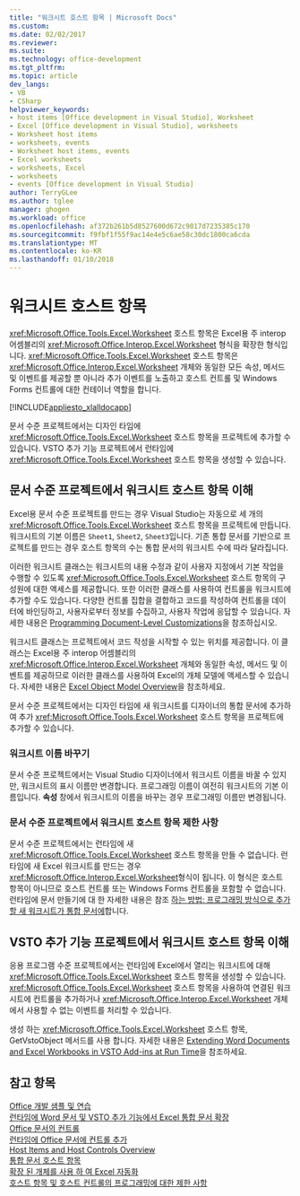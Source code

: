 ```yaml
---
title: "워크시트 호스트 항목 | Microsoft Docs"
ms.custom: 
ms.date: 02/02/2017
ms.reviewer: 
ms.suite: 
ms.technology: office-development
ms.tgt_pltfrm: 
ms.topic: article
dev_langs:
- VB
- CSharp
helpviewer_keywords:
- host items [Office development in Visual Studio], Worksheet
- Excel [Office development in Visual Studio], worksheets
- Worksheet host items
- worksheets, events
- Worksheet host items, events
- Excel worksheets
- worksheets, Excel
- worksheets
- events [Office development in Visual Studio]
author: TerryGLee
ms.author: tglee
manager: ghogen
ms.workload: office
ms.openlocfilehash: af372b261b5d8527600d672c9017d7235385c170
ms.sourcegitcommit: f9fbf1f55f9ac14e4e5c6ae58c30dc1800ca6cda
ms.translationtype: MT
ms.contentlocale: ko-KR
ms.lasthandoff: 01/10/2018
---
```

# <a name="worksheet-host-item"></a>워크시트 호스트 항목
  <xref:Microsoft.Office.Tools.Excel.Worksheet> 호스트 항목은 Excel용 주 interop 어셈블리의 <xref:Microsoft.Office.Interop.Excel.Worksheet> 형식을 확장한 형식입니다. <xref:Microsoft.Office.Tools.Excel.Worksheet> 호스트 항목은 <xref:Microsoft.Office.Interop.Excel.Worksheet> 개체와 동일한 모든 속성, 메서드 및 이벤트를 제공할 뿐 아니라 추가 이벤트를 노출하고 호스트 컨트롤 및 Windows Forms 컨트롤에 대한 컨테이너 역할을 합니다.  
  
 [!INCLUDE[appliesto_xlalldocapp](../vsto/includes/appliesto-xlalldocapp-md.md)]  
  
 문서 수준 프로젝트에서는 디자인 타임에 <xref:Microsoft.Office.Tools.Excel.Worksheet> 호스트 항목을 프로젝트에 추가할 수 있습니다. VSTO 추가 기능 프로젝트에서 런타임에 <xref:Microsoft.Office.Tools.Excel.Worksheet> 호스트 항목을 생성할 수 있습니다.  
  
## <a name="understanding-worksheet-host-items-in-document-level-projects"></a>문서 수준 프로젝트에서 워크시트 호스트 항목 이해  
 Excel용 문서 수준 프로젝트를 만드는 경우 Visual Studio는 자동으로 세 개의 <xref:Microsoft.Office.Tools.Excel.Worksheet> 호스트 항목을 프로젝트에 만듭니다. 워크시트의 기본 이름은 `Sheet1`, `Sheet2`, `Sheet3`입니다. 기존 통합 문서를 기반으로 프로젝트를 만드는 경우 호스트 항목의 수는 통합 문서의 워크시트 수에 따라 달라집니다.  
  
 이러한 워크시트 클래스는 워크시트의 내용 수정과 같이 사용자 지정에서 기본 작업을 수행할 수 있도록 <xref:Microsoft.Office.Tools.Excel.Worksheet> 호스트 항목의 구성원에 대한 액세스를 제공합니다. 또한 이러한 클래스를 사용하여 컨트롤을 워크시트에 추가할 수도 있습니다. 다양한 컨트롤 집합을 결합하고 코드를 작성하여 컨트롤을 데이터에 바인딩하고, 사용자로부터 정보를 수집하고, 사용자 작업에 응답할 수 있습니다. 자세한 내용은 [Programming Document-Level Customizations](../vsto/programming-document-level-customizations.md)을 참조하십시오.  
  
 워크시트 클래스는 프로젝트에서 코드 작성을 시작할 수 있는 위치를 제공합니다. 이 클래스는 Excel용 주 interop 어셈블리의 <xref:Microsoft.Office.Interop.Excel.Worksheet> 개체와 동일한 속성, 메서드 및 이벤트를 제공하므로 이러한 클래스를 사용하여 Excel의 개체 모델에 액세스할 수 있습니다. 자세한 내용은 [Excel Object Model Overview](../vsto/excel-object-model-overview.md)을 참조하세요.  
  
 문서 수준 프로젝트에서는 디자인 타임에 새 워크시트를 디자이너의 통합 문서에 추가하여 추가 <xref:Microsoft.Office.Tools.Excel.Worksheet> 호스트 항목을 프로젝트에 추가할 수 있습니다.  
  
### <a name="renaming-worksheets"></a>워크시트 이름 바꾸기  
 문서 수준 프로젝트에서는 Visual Studio 디자이너에서 워크시트 이름을 바꿀 수 있지만, 워크시트의 표시 이름만 변경합니다. 프로그래밍 이름이 여전히 워크시트의 기본 이름입니다. **속성** 창에서 워크시트의 이름을 바꾸는 경우 프로그래밍 이름만 변경됩니다.  
  
### <a name="limitations-of-the-worksheet-host-item-in-document-level-projects"></a>문서 수준 프로젝트에서 워크시트 호스트 항목 제한 사항  
 문서 수준 프로젝트에서는 런타임에 새 <xref:Microsoft.Office.Tools.Excel.Worksheet> 호스트 항목을 만들 수 없습니다. 런타임에 새 Excel 워크시트를 만드는 경우 <xref:Microsoft.Office.Interop.Excel.Worksheet>형식이 됩니다. 이 형식은 호스트 항목이 아니므로 호스트 컨트롤 또는 Windows Forms 컨트롤을 포함할 수 없습니다. 런타임에 문서 만들기에 대 한 자세한 내용은 참조 [하는 방법: 프로그래밍 방식으로 추가할 새 워크시트가 통합 문서에](../vsto/how-to-programmatically-add-new-worksheets-to-workbooks.md)합니다.  
  
## <a name="understanding-worksheet-host-items-in-vsto-add-in-projects"></a>VSTO 추가 기능 프로젝트에서 워크시트 호스트 항목 이해  
 응용 프로그램 수준 프로젝트에서는 런타임에 Excel에서 열리는 워크시트에 대해 <xref:Microsoft.Office.Tools.Excel.Worksheet> 호스트 항목을 생성할 수 있습니다. <xref:Microsoft.Office.Tools.Excel.Worksheet> 호스트 항목을 사용하여 연결된 워크시트에 컨트롤을 추가하거나 <xref:Microsoft.Office.Interop.Excel.Worksheet> 개체에서 사용할 수 없는 이벤트를 처리할 수 있습니다.  
  
 생성 하는 <xref:Microsoft.Office.Tools.Excel.Worksheet> 호스트 항목, GetVstoObject 메서드를 사용 합니다. 자세한 내용은 [Extending Word Documents and Excel Workbooks in VSTO Add-ins at Run Time](../vsto/extending-word-documents-and-excel-workbooks-in-vsto-add-ins-at-run-time.md)을 참조하세요.  
  
## <a name="see-also"></a>참고 항목  
 [Office 개발 샘플 및 연습](../vsto/office-development-samples-and-walkthroughs.md)   
 [런타임에 Word 문서 및 VSTO 추가 기능에서 Excel 통합 문서 확장](../vsto/extending-word-documents-and-excel-workbooks-in-vsto-add-ins-at-run-time.md)   
 [Office 문서의 컨트롤](../vsto/controls-on-office-documents.md)   
 [런타임에 Office 문서에 컨트롤 추가](../vsto/adding-controls-to-office-documents-at-run-time.md)   
 [Host Items and Host Controls Overview](../vsto/host-items-and-host-controls-overview.md)   
 [통합 문서 호스트 항목](../vsto/workbook-host-item.md)   
 [확장 된 개체를 사용 하 여 Excel 자동화](../vsto/automating-excel-by-using-extended-objects.md)   
 [호스트 항목 및 호스트 컨트롤의 프로그래밍에 대한 제한 사항](../vsto/programmatic-limitations-of-host-items-and-host-controls.md)  
  
  